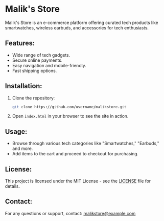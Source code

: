 # Malik's Store

Malik's Store is an e-commerce platform offering curated tech products like smartwatches, wireless earbuds, and accessories for tech enthusiasts.

## Features:
- Wide range of tech gadgets.
- Secure online payments.
- Easy navigation and mobile-friendly.
- Fast shipping options.

## Installation:
1. Clone the repository:
    ```bash
    git clone https://github.com/username/malikstore.git
    ```
2. Open `index.html` in your browser to see the site in action.

## Usage:
- Browse through various tech categories like "Smartwatches," "Earbuds," and more.
- Add items to the cart and proceed to checkout for purchasing.

## License:
This project is licensed under the MIT License - see the [LICENSE](LICENSE) file for details.

## Contact:
For any questions or support, contact: malikstore@example.com

